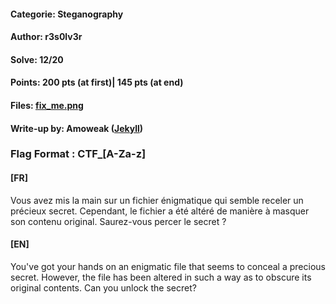 #### Categorie: Steganography
#### **Author**: r3s0lv3r
#### Solve: 12/20 
#### Points: 200 pts (at first)|  145 pts (at end)
#### Files: [fix_me.png]()   
#### Write-up by: Amoweak ([Jekyll](https://)) 

### Flag Format : CTF_**[A-Za-z]**  













#### **[FR]**

Vous avez mis la main sur un fichier énigmatique qui semble receler un précieux secret. Cependant, le fichier a été altéré de manière à masquer son contenu original. Saurez-vous percer le secret ?

#### **[EN]**

You've got your hands on an enigmatic file that seems to conceal a precious secret. However, the file has been altered in such a way as to obscure its original contents. Can you unlock the secret?